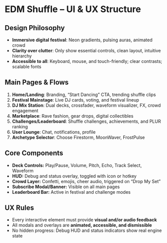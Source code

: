 # EDM Shuffle – UI & UX Structure

## Design Philosophy

- **Immersive digital festival**: Neon gradients, pulsing auras, animated crowd
- **Clarity over clutter**: Only show essential controls, clean layout, intuitive hierarchy
- **Accessible to all**: Keyboard, mouse, and touch-friendly; clear contrasts; scalable fonts

## Main Pages & Flows

1. **Home/Landing**: Branding, “Start Dancing” CTA, trending shuffle clips
2. **Festival Mainstage**: Live DJ cards, voting, and festival lineup
3. **DJ Mix Station**: Dual decks, crossfader, waveform visualizer, FX, crowd engagement
4. **Marketplace**: Rave fashion, gear drops, digital collectibles
5. **Challenges/Leaderboard**: Shuffle challenges, achievements, and PLUR ranking
6. **User Lounge**: Chat, notifications, profile
7. **Archetype Selector**: Choose Firestorm, MoonWaver, FrostPulse

## Core Components

- **Deck Controls:** Play/Pause, Volume, Pitch, Echo, Track Select, Waveform
- **HUD:** Debug and status overlay, toggled with icon or hotkey
- **Crowd Layer:** Confetti, emojis, cheer audio, triggered on “Drop My Set”
- **Subscribe Modal/Banner:** Visible on all main pages
- **Leaderboard Bar:** Active in festival and challenge modes

## UX Rules

- Every interactive element must provide **visual and/or audio feedback**
- All modals and overlays are **animated, accessible, and dismissible**
- No hidden progress: Debug HUD and status indicators show real engine state
